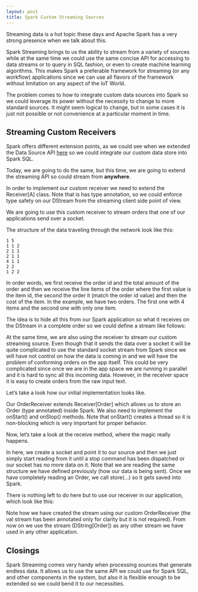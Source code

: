 ```yaml
---
layout: post
title: Spark Custom Streaming Sources
---
```


Streaming data is a hot topic these days and Apache Spark has a very strong presence when we talk about this.

Spark Streaming brings to us the ability to stream from a variety of sources while at the same time we could use the same concise API for accessing to data streams or to query in SQL fashion, or even to create machine learning algorithms. This makes Spark a preferable framework for streaming (or any workflow) applications since we can use all flavors of the framework without limitation on any aspect of the IoT World.

The problem comes to how to integrate custom data sources into Spark so we could leverage its power without the necessity to change to more standard sources. It might seem logical to change, but in some cases it is just not possible or not convenience at a particular moment in time.

## Streaming Custom Receivers

Spark offers different extension points, as we could see when we extended the Data Source API [here](https://medium.com/@anicolaspp/extending-our-spark-sql-query-engine-5f4a088de986#.veec9onyo) so we could integrate our custom data store into Spark SQL.

Today, we are going to do the same, but this time, we are going to extend the streaming API so could stream from __anywhere__.

In order to implement our custom receiver we need to extend the Receiver[A] class. Note that is has type annotation, so we could enforce type safety on our DStream from the streaming client side point of view.

We are going to use this custom receiver to stream orders that one of our applications send over a socket.

The structure of the data traveling through the network look like this:

```
1 5
1 1 2
2 1 1
2 1 1
4 1 1
2 2
1 2 2
```
In order words, we first receive the order id and the total amount of the order and then we receive the line items of the order where the first value is the item id, the second the order it (match the order id value) and then the cost of the item. In the example, we have two orders. The first one with 4 items and the second one with only one item.

The idea is to hide all this from our Spark application so what it receives on the DStream in a complete order so we could define a stream like follows:

<script src="https://gist.github.com/anicolaspp/a6ccb1940ef3a01415e53a815a2593df.js"></script>

At the same time, we are also using the receiver to stream our custom streaming source. Even though that it sends the data over a socket it will be quite complicated to use the standard socket stream from Spark since we will have not control on how the data is coming in and we will have the problem of conforming orders on the app itself. This could be very complicated since once we are in the app space we are running in parallel and it is hard to sync all this incoming data. However, in the receiver space it is easy to create orders from the raw input text.

Let’s take a look how our initial implementation looks like.

<script src="https://gist.github.com/anicolaspp/f5cb0f73f77447fb11c81c8d3cb1d5b4.js"></script>

Our OrderReceiver extends Receiver[Order] which allows us to store an Order (type annotated) inside Spark. We also need to implement the onStart() and onStop() methods. Note that onStart() creates a thread so it is non-blocking which is very important for proper behavior.

Now, let’s take a look at the receive method, where the magic really happens.

<script src="https://gist.github.com/anicolaspp/e6bc69b4aa7bd8541d895f3fa60c8621.js"></script>

In here, we create a socket and point it to our source and then we just simply start reading from it until a stop command has been dispatched or our socket has no more data on it. Note that we are reading the same structure we have defined previously (how our data is being sent). Once we have completely reading an Order, we call store(…) so it gets saved into Spark.

There is nothing left to do here but to use our receiver in our application, which look like this:

<script src="https://gist.github.com/anicolaspp/c9ae8a17389d55cf4660f6626bcc41da.js"></script>

Note how we have created the stream using our custom OrderReceiver (the val stream has been annotated only for clarity but it is not required). From now on we use the stream (DString[Order]) as any other stream we have used in any other application.

<script src="https://gist.github.com/anicolaspp/76cf974b7f0889002544017c58ba3d26.js"></script>

## Closings
Spark Streaming comes very handy when processing sources that generate endless data. It allows us to use the same API we could use for Spark SQL, and other components in the system, but also it is flexible enough to be extended so we could bend it to our necessities.
